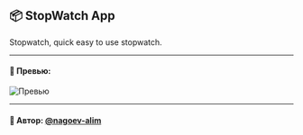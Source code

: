 ## 📦 StopWatch App

Stopwatch, quick easy to use stopwatch.

---
#### 🌄 Превью:
![Превью](https://lh3.googleusercontent.com/drive-viewer/AITFw-xsJPcOLCuxOVY8UFQfLTCqC-kxq_rzNWMXW0PZxKs2-zyAnDR7gC9Hu63E6wXehWObHOvTL8FHE6Hc40_GiUtaf6t8mw=s1600)

-----
#### 🙌 Автор: [@nagoev-alim](https://github.com/nagoev-alim)

